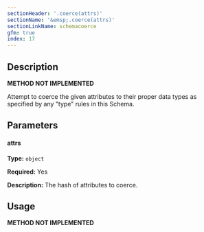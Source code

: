 ```yaml
---
sectionHeader: '.coerce(attrs)'
sectionName: '&emsp;.coerce(attrs)'
sectionLinkName: schemacoerce
gfm: true
index: 17
---
```

## Description
__METHOD NOT IMPLEMENTED__

Attempt to coerce the given attributes to their proper data types as specified by any "type" rules in this Schema.

## Parameters

#### attrs
__Type:__ `object`

__Required:__ Yes

__Description:__ The hash of attributes to coerce.

## Usage

__METHOD NOT IMPLEMENTED__
